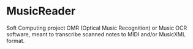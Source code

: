 # MusicReader
Soft Computing project
OMR (Optical Music Recognition) or Music OCR software, meant to transcribe scanned notes to MIDI and/or MusicXML format.
